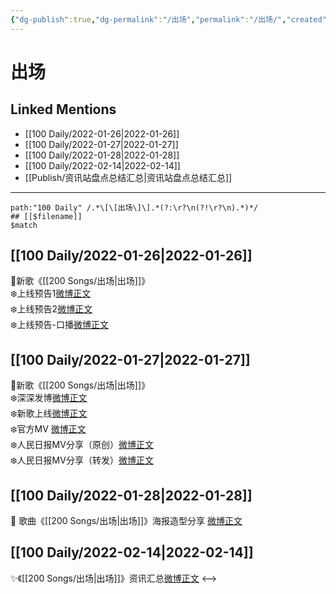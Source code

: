 ```yaml
---
{"dg-publish":true,"dg-permalink":"/出场","permalink":"/出场/","created":"2022-12-22T15:50:50.000+08:00","updated":"2023-04-10T15:34:10.347+08:00"}
---
```


# 出场

## Linked Mentions
- [[100 Daily/2022-01-26\|2022-01-26]]
- [[100 Daily/2022-01-27\|2022-01-27]]
- [[100 Daily/2022-01-28\|2022-01-28]]
- [[100 Daily/2022-02-14\|2022-02-14]]
- [[Publish/资讯站盘点总结汇总\|资讯站盘点总结汇总]]


---

```expander
path:"100 Daily" /.*\[\[出场\]\].*(?:\r?\n(?!\r?\n).*)*/
## [[$filename]]
$match
```
## [[100 Daily/2022-01-26\|2022-01-26]]
🌟新歌《[[200 Songs/出场\|出场]]》  
❄️上线预告1[微博正文](https://m.weibo.cn/6466290670/4729889838596964)  
❄️上线预告2[微博正文](https://m.weibo.cn/6466290670/4729891985820305)  
❄️上线预告-口播[微博正文](https://m.weibo.cn/6466290670/4729955110620085)
## [[100 Daily/2022-01-27\|2022-01-27]]
🌟新歌《[[200 Songs/出场\|出场]]》  
❄️深深发博[微博正文](https://m.weibo.cn/6466290670/4730221061737968)  
❄️新歌上线[微博正文](https://m.weibo.cn/6466290670/4730045257483023)  
❄️官方MV [微博正文](https://m.weibo.cn/6466290670/4730192986374706)  
❄️人民日报MV分享（原创）[微博正文](https://m.weibo.cn/6466290670/4730297126753107)  
❄️人民日报MV分享（转发）[微博正文](https://m.weibo.cn/6466290670/4730297365825883)
## [[100 Daily/2022-01-28\|2022-01-28]]
💫 歌曲《[[200 Songs/出场\|出场]]》海报造型分享 [微博正文](https://m.weibo.cn/6466290670/4730686924391462)
## [[100 Daily/2022-02-14\|2022-02-14]]
✨《[[200 Songs/出场\|出场]]》资讯汇总[微博正文](https://m.weibo.cn/6466290670/4736839077856382)
<-->